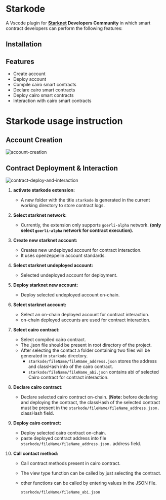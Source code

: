 # Starkode

A Vscode plugin for **[Starknet](https://www.starknet.io/en) Developers Community** in which smart contract developers can perform the following features:

## Installation

## Features

- Create account
- Deploy account
- Compile cairo smart contracts
- Declare cairo smart contracts
- Deploy cairo smart contracts
- Interaction with cairo smart contracts

# Starkode usage instruction

## Account Creation
![account-creation](https://user-images.githubusercontent.com/13261372/229073284-b790c667-6f3e-4899-96f6-d53f36d9cf06.gif)




## Contract Deployment & Interaction
![contract-deploy-and-interaction](https://user-images.githubusercontent.com/9979182/229073433-3f6b4c7c-48dd-414b-bbe5-c52f03764a0d.gif)



1. **activate starkode extension:** 
    - A new folder with the title `starkode` is generated in the current working directory to store contract logs.
    
2. **Select starknet network:**
    - Currently, the extension only supports `goerli-alpha` network. **(only select `goerli-alpha` network for contract execution).**
3. **Create new starknet account:**
    - Creates new undeployed account for contract interaction.
    - It uses openzeppelin account standards.
4. **Select starknet undeployed account:**
    - Selected undeployed account for deployment.
5. **Deploy starknet new account:**
    - Deploy selected undeployed account on-chain.
6. **Select starknet account:**
    - Select an on-chain deployed account for contract interaction.
    - on-chain deployed accounts are used for contract interaction.
7. **Select cairo contract:**
    - Select compiled cairo contract.
    - The .json file should be present in root directory of the project.
    - After selecting the contact a folder containing two files will be generated in `starkode` directory.
        - `starkode/fileName/fileName_address.json` stores the address and classHash info of the cairo contract.
        - `starkode/fileName/fileName_abi.json` contains abi of selected Cairo contract for contract interaction.
8. **Declare cairo contract:**
    - Declare selected cairo contract on-chain. (**Note:** before declaring and deploying the contract, the classHash of the selected contract must be present in the `starkode/fileName/fileName_address.json.` classHash field.
9. **Deploy cairo contract:**
    - Deploy selected cairo contract on-chain.
    - paste deployed contract address into file `starkode/fileName/fileName_address.json.`  address field.
10. **Call contact method:**
    - Call contract methods present in cairo contract.
    - The view type function can be called by just selecting the contract.
    - other functions can be called by entering values in the JSON file.
        
        `starkode/fileName/fileName_abi.json`
